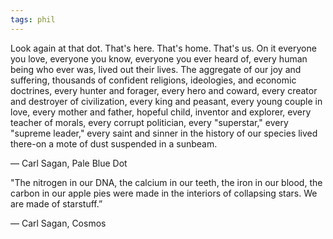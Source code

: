 ```yaml
---
tags: phil
---
```


Look again at that dot. That's here. That's home. That's us. On it everyone you love, everyone you know, everyone you ever heard of, every human being who ever was, lived out their lives. The aggregate of our joy and suffering, thousands of confident religions, ideologies, and economic doctrines, every hunter and forager, every hero and coward, every creator and destroyer of civilization, every king and peasant, every young couple in love, every mother and father, hopeful child, inventor and explorer, every teacher of morals, every corrupt politician, every "superstar," every "supreme leader," every saint and sinner in the history of our species lived there-on a mote of dust suspended in a sunbeam.

― Carl Sagan, Pale Blue Dot


"The nitrogen in our DNA, the calcium in our teeth, the iron in our blood, the carbon in our apple pies were made in the interiors of collapsing stars. We are made of starstuff.”

― Carl Sagan, Cosmos
